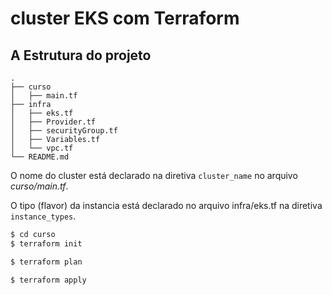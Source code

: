 # cluster EKS com Terraform

## A Estrutura do projeto

```
.
├── curso
│   ├── main.tf
├── infra
│   ├── eks.tf
│   ├── Provider.tf
│   ├── securityGroup.tf
│   ├── Variables.tf
│   └── vpc.tf
└── README.md
```

O nome do cluster está declarado na diretiva `cluster_name` no arquivo _curso/main.tf_.

O tipo (flavor) da instancia está declarado no arquivo infra/eks.tf na diretiva `instance_types`.

```Bash
$ cd curso
$ terraform init
```

```Bash
$ terraform plan
```

```Bash
$ terraform apply
```
